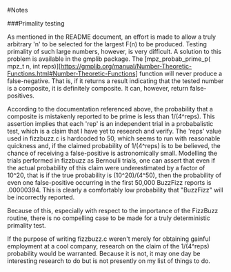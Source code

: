 #Notes

###Primality testing

As mentioned in the README document, an effort is made to allow a truly arbitrary 'n' to be selected for the largest F(n) to be produced. Testing primality of such large numbers, however, is very difficult. A solution to this problem is available in the gmplib package. The [mpz\_probab\_prime\_p( mpz\_t n, int reps)][https://gmplib.org/manual/Number-Theoretic-Functions.html#Number-Theoretic-Functions] function will never produce a false-negative. That is, if it returns a result indicating that the tested number is a composite, it is definitely composite. It can, however, return false-positives.

According to the documentation referenced above, the probability that a composite is mistakenly reported to be prime is less than 1/(4^reps). This assertion implies that each 'rep' is an independent trial in a probabalistic test, which is a claim that I have yet to research and verify. The 'reps' value used in fizzbuzz.c is hardcoded to 50, which seems to run with reasonable quickness and, if the claimed probability of 1/(4^reps) is to be believed, the chance of receiving a false-positive is astronomically small. Modelling the trials performed in fizzbuzz as Bernoulli trials, one can assert that even if the actual probability of this claim were underestimated by a factor of 10^20, that is if the true probability is (10^20)/(4^50), then the probability of even one false-positive occurring in the first 50,000 BuzzFizz reports is .00000394. This is clearly a comfortably low probability that "BuzzFizz" will be incorrectly reported.
         
Because of this, especially with respect to the importance of the FizzBuzz routine, there is no compelling case to be made for a truly deterministic primality test.

If the purpose of writing fizzbuzz.c weren't merely for obtaining gainful employment at a cool company, research on the claim of the 1/(4^reps) probability would be warranted. Because it is not, it may one day be interesting research to do but is not presently on my list of things to do.

